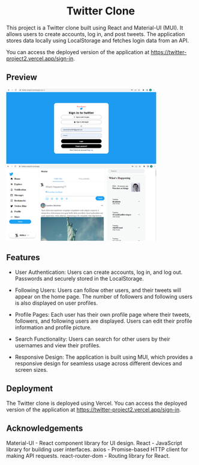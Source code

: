 <h1 style='text-align:center;'>Twitter Clone</h1>
This project is a Twitter clone built using React and Material-UI (MUI). It allows users to create accounts, log in, and post tweets. The application stores data locally using LocalStorage and fetches login data from an API.

You can access the deployed version of the application at https://twitter-project2.vercel.app/sign-in.
## Preview
<img width='400px' src='./public/twitterLogin.png'>
<img width='400px' src='./public/twitterHome.png'>



## Features
- User Authentication: Users can create accounts, log in, and log out. Passwords and securely stored in the LocalStorage.

- Following Users: Users can follow other users, and their tweets will appear on the home page. The number of followers and following users is also displayed on user profiles.

- Profile Pages: Each user has their own profile page where their tweets, followers, and following users are displayed. Users can edit their profile information and profile picture.

- Search Functionality: Users can search for other users by their usernames and view their profiles.

- Responsive Design: The application is built using MUI, which provides a responsive design for seamless usage across different devices and screen sizes.


## Deployment
The Twitter clone is deployed using Vercel. You can access the deployed version of the application at https://twitter-project2.vercel.app/sign-in.


## Acknowledgements
Material-UI - React component library for UI design.
React - JavaScript library for building user interfaces.
axios - Promise-based HTTP client for making API requests.
react-router-dom - Routing library for React.